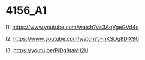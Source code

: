 # 4156_A1
I1:
https://www.youtube.com/watch?v=3AqVgeGVd4o

I2:
https://www.youtube.com/watch?v=nKSOg8DlX90

I3:
https://youtu.be/PiDg8taM12U
